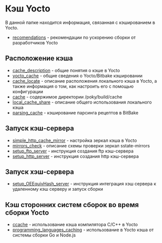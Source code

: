 # Кэш Yocto
В данной папке находится информация, связанная с кэшированием в Yocto.

* [recomendations](./SSTATE_PRSERV_HashSERV.md) - рекомендации по ускорению сборки от разработчиков Yocto

## Расположение кэша
* [cache_description](./cache_description.md) - общие понятия о кэше в Yocto
* [yocto_cache](./yocto_cache.md) - общие сведения о Yocto/Bitbake кэшировании
* [cache_locate](./cache_locate.md) - описание расположения локального кэша в Yocto,
а также информация о том, как настроить его с помощью конфигурации
* [cache](./cache.md) - содержимое директории /poky/build/cache
* [local_cache_share](./local_cache_share.md) - описание общего использования локального кэша
* [parsing_cache](./parsing_cache.md) - кэширование парсинга рецептов в BitBake

## Запуск кэш-сервера
* [simple_http_cache_mirror](./simple_http_cache_mirror.md) - настройка зеркал кэша в Yocto
* [mirrors_check](./mirrors_check.md) - описание схемы проверки зеркал sstate-mirrors
* [setup_ftp_server](./setup_ftp_server.md) - инструкция создания ftp кэш-сервера
* [setup_http_server](./setup_http_server.md) - инструкция создания http кэш-сервера

## Запуск хэш-сервера

* [setup_OEEquivHash_server](./setup_OEEquivHash_server.md) - инструкция интеграция хэш сервера к удаленному кэш серверу и запуск сборки

## Кэш сторонних систем сборок во время сборки Yocto

* [ccache](./ccache.md) - использование кэша компилятора С/С++ в Yocto
* [programming_languages_caching](./programming_languages_caching.md) - использование в Yocto кэша от системы сборки Go и Node.js